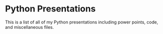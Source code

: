 # Python Presentations
This is a list of all of my Python presentations including power points, code, and miscellaneous files.

